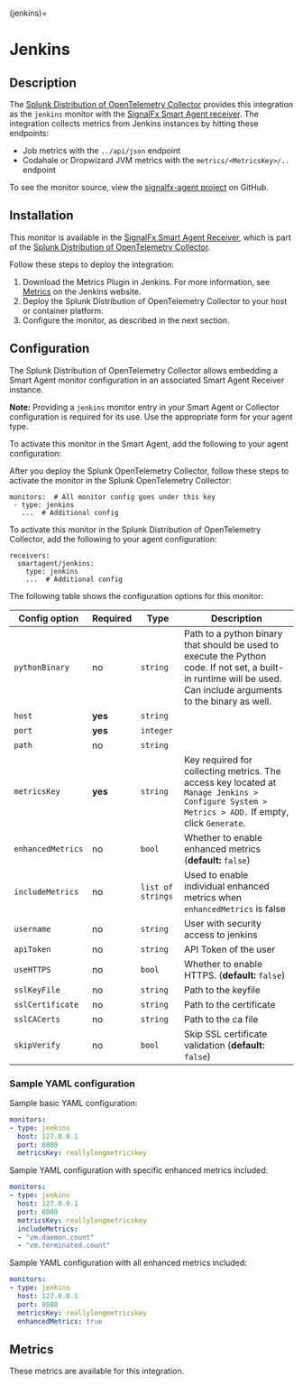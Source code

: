 (jenkins)=

# Jenkins

<meta name="description" content="Documentation for the jenkins monitor">

## Description

The [Splunk Distribution of OpenTelemetry Collector](https://github.com/signalfx/splunk-otel-collector) provides this integration as the `jenkins` monitor with the [SignalFx Smart Agent receiver](https://github.com/signalfx/splunk-otel-collector/tree/main/internal/receiver/smartagentreceiver). The integration collects metrics from Jenkins instances by hitting these endpoints:

- Job metrics with the `../api/json` endpoint
- Codahale or Dropwizard JVM metrics with the `metrics/<MetricsKey>/..` endpoint

To see the monitor source, view the [signalfx-agent project](https://github.com/signalfx/signalfx-agent/tree/main/pkg/monitors/collectd/jenkins) on GitHub.

## Installation

This monitor is available in the [SignalFx Smart Agent Receiver](https://github.com/signalfx/splunk-otel-collector/tree/main/internal/receiver/smartagentreceiver), which is part of the [Splunk Distribution of OpenTelemetry Collector](https://github.com/signalfx/splunk-otel-collector).

Follow these steps to deploy the integration:

1. Download the Metrics Plugin in Jenkins. For more information, see [Metrics](https://plugins.jenkins.io/metrics/) on the Jenkins website.
2. Deploy the Splunk Distribution of OpenTelemetry Collector to your host or container platform.
3. Configure the monitor, as described in the next section.

## Configuration

The Splunk Distribution of OpenTelemetry Collector allows embedding a Smart Agent monitor configuration in an associated Smart Agent Receiver instance.

**Note:** Providing a `jenkins` monitor entry in your Smart Agent or Collector configuration is required for its use. Use the appropriate form for your agent type.

To activate this monitor in the Smart Agent, add the following to your agent configuration:

After you deploy the Splunk OpenTelemetry Collector, follow these steps to activate the monitor in the Splunk OpenTelemetry Collector:
```
monitors:  # All monitor config goes under this key
 - type: jenkins
   ...  # Additional config
```

To activate this monitor in the Splunk Distribution of OpenTelemetry Collector, add the following to your agent configuration:

```
receivers:
  smartagent/jenkins:
    type: jenkins
    ...  # Additional config
```

The following table shows the configuration options for this monitor:

| Config option | Required | Type | Description |
| --- | --- | --- | --- |
| `pythonBinary` | no | `string` | Path to a python binary that should be used to execute the Python code. If not set, a built-in runtime will be used.  Can include arguments to the binary as well. |
| `host` | **yes** | `string` |  |
| `port` | **yes** | `integer` |  |
| `path` | no | `string` |  |
| `metricsKey` | **yes** | `string` | Key required for collecting metrics.  The access key located at `Manage Jenkins > Configure System > Metrics > ADD.` If empty, click `Generate`. |
| `enhancedMetrics` | no | `bool` | Whether to enable enhanced metrics (**default:** `false`) |
| `includeMetrics` | no | `list of strings` | Used to enable individual enhanced metrics when `enhancedMetrics` is false |
| `username` | no | `string` | User with security access to jenkins |
| `apiToken` | no | `string` | API Token of the user |
| `useHTTPS` | no | `bool` | Whether to enable HTTPS. (**default:** `false`) |
| `sslKeyFile` | no | `string` | Path to the keyfile |
| `sslCertificate` | no | `string` | Path to the certificate |
| `sslCACerts` | no | `string` | Path to the ca file |
| `skipVerify` | no | `bool` | Skip SSL certificate validation (**default:** `false`) |


### Sample YAML configuration

Sample basic YAML configuration:

```yaml
monitors:
- type: jenkins
  host: 127.0.0.1
  port: 8080
  metricsKey: reallylongmetricskey
```

Sample YAML configuration with specific enhanced metrics included:

```yaml
monitors:
- type: jenkins
  host: 127.0.0.1
  port: 8080
  metricsKey: reallylongmetricskey
  includeMetrics:
  - "vm.daemon.count"
  - "vm.terminated.count"
```

Sample YAML configuration with all enhanced metrics included:

```yaml
monitors:
- type: jenkins
  host: 127.0.0.1
  port: 8080
  metricsKey: reallylongmetricskey
  enhancedMetrics: true
```

## Metrics

These metrics are available for this integration.

<div class="metrics-table" type="jenkins"  include="markdown"></div>